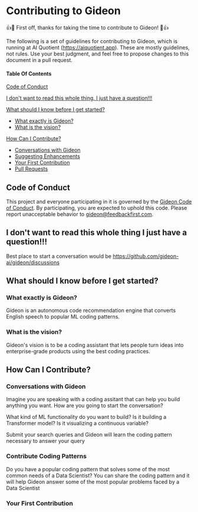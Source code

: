 # Contributing to Gideon

:+1::tada: First off, thanks for taking the time to contribute to Gideon! :tada::+1:

The following is a set of guidelines for contributing to Gideon, which is running at AI Quotient (https://aiquotient.app). These are mostly guidelines, not rules. Use your best judgment, and feel free to propose changes to this document in a pull request.

#### Table Of Contents

[Code of Conduct](#code-of-conduct)

[I don't want to read this whole thing, I just have a question!!!](#i-dont-want-to-read-this-whole-thing-i-just-have-a-question)

[What should I know before I get started?](#what-should-i-know-before-i-get-started)
  * [What exactly is Gideon?](#what-exactly-is-gideon)
  * [What is the vision?](#what-is-the-vision)

[How Can I Contribute?](#how-can-i-contribute)
  * [Conversations with Gideon](#conversations-with-gideon)
  * [Suggesting Enhancements](#suggesting-enhancements)
  * [Your First Contribution](#your-first-contribution)
  * [Pull Requests](#pull-requests)

## Code of Conduct

This project and everyone participating in it is governed by the [Gideon Code of Conduct](CODE_OF_CONDUCT.md). By participating, you are expected to uphold this code. Please report unacceptable behavior to [gideon@feedbackfirst.com](mailto:gideon@feedbackfirst.app).

## I don't want to read this whole thing I just have a question!!!

Best place to start a conversation would be https://github.com/gideon-ai/gideon/discussions


## What should I know before I get started?

### What exactly is Gideon?

Gideon is an autonomous code recommendation engine that converts English speech to popular ML coding patterns. 

### What is the vision?

Gideon's vision is to be a coding assistant that lets people turn ideas into enterprise-grade products using the best coding practices. 

## How Can I Contribute?

### Conversations with Gideon

Imagine you are speaking with a coding assitant that can help you build anything you want. How are you going to start the conversation?

What kind of ML functionality do you want to build? Is it building a Transformer model? Is it visualizing a continuous variable?

Submit your search queries and Gideon will learn the coding pattern necessary to answer your query

### Contribute Coding Patterns

Do you have a popular coding pattern that solves some of the most common needs of a Data Scientist? You can share the coding pattern and it will help Gideon answer some of the most popular problems faced by a Data Scientist

### Your First Contribution


